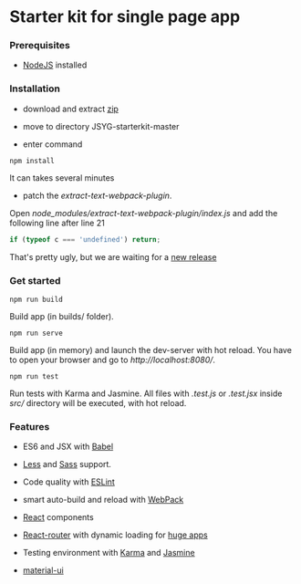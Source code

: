 # Starter kit for single page app


### Prerequisites
* [NodeJS](https://nodejs.org/en/) installed


### Installation

* download and extract [zip](https://github.com/YannickBochatay/JSYG-starterkit/archive/master.zip)

* move to directory JSYG-starterkit-master

* enter command
```shell
npm install
```
It can takes several minutes

* patch the *extract-text-webpack-plugin*.

Open *node_modules/extract-text-webpack-plugin/index.js* and add the following line after line 21
```javascript
if (typeof c === 'undefined') return;
```
That's pretty ugly, but we are waiting for a [new release](https://github.com/webpack/extract-text-webpack-plugin/issues/115)


### Get started
```shell
npm run build
```
Build app (in builds/ folder).

```shell
npm run serve
```
Build app (in memory) and launch the dev-server with hot reload.
You have to open your browser and go to *http://localhost:8080/*.


```shell
npm run test
```
Run tests with Karma and Jasmine. All files with *.test.js* or *.test.jsx* inside *src/* directory will be executed, with hot reload.




### Features

* ES6 and JSX with [Babel](https://babeljs.io/)

* [Less](http://lesscss.org/) and [Sass](http://sass-lang.com/) support.

* Code quality with [ESLint](http://eslint.org/)

* smart auto-build and reload with [WebPack](https://webpack.github.io/)

* [React](https://facebook.github.io/react/) components

* [React-router](https://github.com/reactjs/react-router/) with dynamic loading for [huge apps](https://github.com/reactjs/react-router/tree/master/examples/huge-apps)

* Testing environment with [Karma](https://karma-runner.github.io/) and [Jasmine](http://jasmine.github.io/)

* [material-ui](http://www.material-ui.com/#/)
